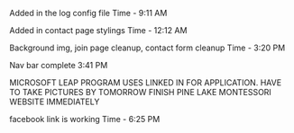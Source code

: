 Added in the log config file
Time - 9:11 AM

Added in contact page stylings
Time - 12:12 AM

Background img, join page cleanup, contact form cleanup
Time - 3:20 PM

Nav bar complete
3:41 PM

MICROSOFT LEAP PROGRAM USES LINKED IN FOR APPLICATION.
HAVE TO TAKE PICTURES BY TOMORROW
FINISH PINE LAKE MONTESSORI WEBSITE IMMEDIATELY

facebook link is working
Time - 6:25 PM
